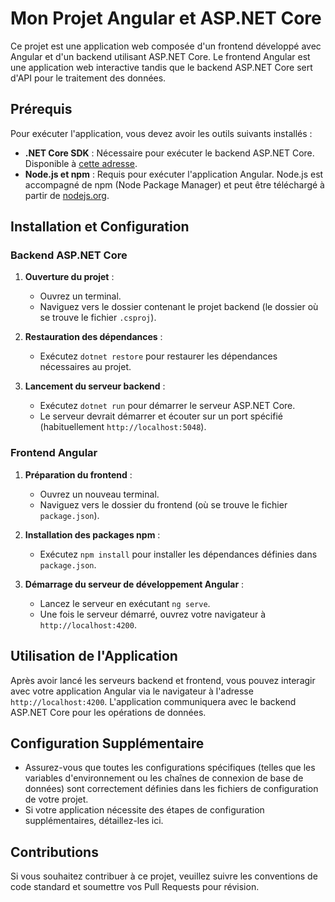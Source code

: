 # Mon Projet Angular et ASP.NET Core

Ce projet est une application web composée d'un frontend développé avec Angular et d'un backend utilisant ASP.NET Core. Le frontend Angular est une application web interactive tandis que le backend ASP.NET Core sert d'API pour le traitement des données.

## Prérequis

Pour exécuter l'application, vous devez avoir les outils suivants installés :
- **.NET Core SDK** : Nécessaire pour exécuter le backend ASP.NET Core. Disponible à [cette adresse](https://dotnet.microsoft.com/download).
- **Node.js et npm** : Requis pour exécuter l'application Angular. Node.js est accompagné de npm (Node Package Manager) et peut être téléchargé à partir de [nodejs.org](https://nodejs.org/).

## Installation et Configuration

### Backend ASP.NET Core

1. **Ouverture du projet** :
   - Ouvrez un terminal.
   - Naviguez vers le dossier contenant le projet backend (le dossier où se trouve le fichier `.csproj`).

2. **Restauration des dépendances** :
   - Exécutez `dotnet restore` pour restaurer les dépendances nécessaires au projet.

3. **Lancement du serveur backend** :
   - Exécutez `dotnet run` pour démarrer le serveur ASP.NET Core.
   - Le serveur devrait démarrer et écouter sur un port spécifié (habituellement `http://localhost:5048`).

### Frontend Angular

1. **Préparation du frontend** :
   - Ouvrez un nouveau terminal.
   - Naviguez vers le dossier du frontend (où se trouve le fichier `package.json`).

2. **Installation des packages npm** :
   - Exécutez `npm install` pour installer les dépendances définies dans `package.json`.

3. **Démarrage du serveur de développement Angular** :
   - Lancez le serveur en exécutant `ng serve`.
   - Une fois le serveur démarré, ouvrez votre navigateur à `http://localhost:4200`.

## Utilisation de l'Application

Après avoir lancé les serveurs backend et frontend, vous pouvez interagir avec votre application Angular via le navigateur à l'adresse `http://localhost:4200`. L'application communiquera avec le backend ASP.NET Core pour les opérations de données.

## Configuration Supplémentaire

- Assurez-vous que toutes les configurations spécifiques (telles que les variables d'environnement ou les chaînes de connexion de base de données) sont correctement définies dans les fichiers de configuration de votre projet.
- Si votre application nécessite des étapes de configuration supplémentaires, détaillez-les ici.

## Contributions

Si vous souhaitez contribuer à ce projet, veuillez suivre les conventions de code standard et soumettre vos Pull Requests pour révision.
